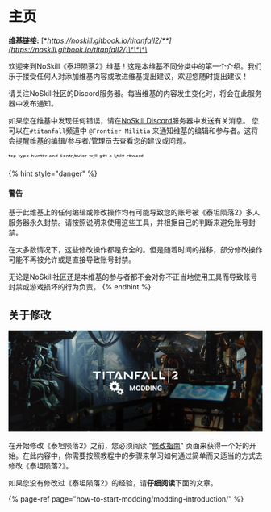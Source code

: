 # 主页

**维基链接:** [**https://noskill.gitbook.io/titanfall2/**](https://noskill.gitbook.io/titanfall2/)\*\*\*\*

欢迎来到NoSkill《泰坦陨落2》维基！这是本维基不同分类中的第一个介绍。我们乐于接受任何人对添加维基内容或改进维基提出建议，欢迎您随时提出建议！

请关注NoSkill社区的Discord服务器。每当维基的内容发生变化时，将会在此服务器中发布通知。

如果您在维基中发现任何错误，请在[NoSkill Discord](https://discord.com/invite/sEgmTKg)服务器中发送有关消息。 您可以在`#titanfall`频道中 `@Frontier Militia`  来通知维基的编辑和参与者。这将会提醒维基的编辑/参与者/管理员去查看您的建议或问题。

ᵗᵒᵖ ᵗʸᵖᵒ ʰᵘⁿᵗᵉʳ ᵃⁿᵈ ᶜᵒⁿᵗʳᶦᵇᵘᵗᵒʳ ʷᶦˡˡ ᵍᵉᵗ ᵃ ˡᶦᵗᵗˡᵉ ʳᵉʷᵃʳᵈ

{% hint style="danger" %}
#### 警告

基于此维基上的任何编辑或修改操作均有可能导致您的账号被《泰坦陨落2》多人服务器永久封禁。请按照说明来使用这些工具，并根据自己的判断来避免账号封禁。 

在大多数情况下，这些修改操作都是安全的。但是随着时间的推移，部分修改操作可能不再被允许或是直接导致账号封禁。

无论是NoSkill社区还是本维基的参与者都不会对你不正当地使用工具而导致账号封禁或游戏损坏的行为负责。
{% endhint %}

## 关于修改

![](.gitbook/assets/ttf2-modding.jpg)

在开始修改《泰坦陨落2》之前，您必须阅读 "[修改指南](https://noskill.gitbook.io/titanfall2/v/chinese/how-to-start-modding/modding-introduction)" 页面来获得一个好的开始。在此内容中，你需要按照教程中的步骤来学习如何通过简单而又适当的方式去修改《泰坦陨落2》。 

如果您没有修改过《泰坦陨落2》的经验，请**仔细阅读**下面的文章。

{% page-ref page="how-to-start-modding/modding-introduction/" %}

